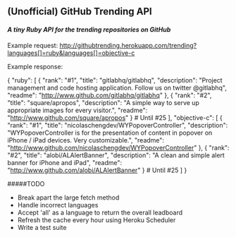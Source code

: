 ## (Unofficial) GitHub Trending API
#### _A tiny Ruby API for the trending repositories on GitHub_

Example request: http://githubtrending.herokuapp.com/trending?languages[]=ruby&languages[]=objective-c

Example response:

{
  "ruby": [
    {
      "rank": "#1",
      "title": "gitlabhq/gitlabhq",
      "description": "Project management and code hosting  application. Follow us on twitter @gitlabhq",
      "readme": "http://www.github.com/gitlabhq/gitlabhq"
    },
    {
      "rank": "#2",
      "title": "square/apropos",
      "description": "A simple way to serve up appropriate images for every visitor.",
      "readme": "http://www.github.com/square/apropos"
    } # Until #25
  ],
  "objective-c": [
    {
      "rank": "#1",
      "title": "nicolaschengdev/WYPopoverController",
      "description": "WYPopoverController is for the presentation of content in popover on iPhone / iPad devices. Very customizable.",
      "readme": "http://www.github.com/nicolaschengdev/WYPopoverController"
    },
    {
      "rank": "#2",
      "title": "alobi/ALAlertBanner",
      "description": "A clean and simple alert banner for iPhone and iPad",
      "readme": "http://www.github.com/alobi/ALAlertBanner"
    } # Until #25
  ]
}

#####TODO
* Break apart the large fetch method
* Handle incorrect languages
* Accept 'all' as a language to return the overall leadboard
* Refresh the cache every hour using Heroku Scheduler
* Write a test suite